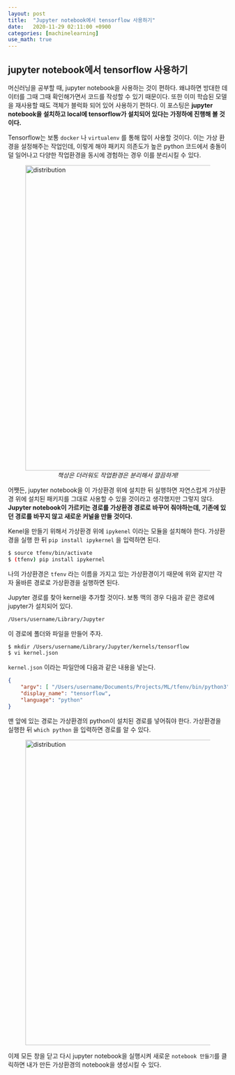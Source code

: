 ```yaml
---
layout: post
title:  "Jupyter notebook에서 tensorflow 사용하기"
date:   2020-11-29 02:11:00 +0900
categories: [machinelearning]
use_math: true
---
```


## jupyter notebook에서 tensorflow 사용하기

머신러닝을 공부할 때, jupyter notebook을 사용하는 것이 편하다. 왜냐하면 방대한 데이터를 그때 그때 확인해가면서 코드를 작성할 수 있기 때문이다. 또한 이미 학습된 모델을 재사용할 때도 객체가 블럭화 되어 있어 사용하기 편하다. 이 포스팅은 **jupyter notebook을 설치하고 local에 tensorflow가 설치되어 있다는 가정하에 진행해 볼 것이다.**

Tensorflow는 보통 `docker` 나 `virtualenv` 를 통해 많이 사용할 것이다. 이는 가상 환경을 설정해주는 작업인데, 이렇게 해야 패키지 의존도가 높은 python 코드에서 충돌이 덜 일어나고 다양한 작업환경을 동시에 경험하는 경우 이를 분리시킬 수 있다.

<figure>
  <img src="https://raw.githubusercontent.com/jsstar522/jsstar522.github.io/master/static/img/_posts/20201129/1.jpeg" alt="distribution" style="display:block; width:700px; margin: 0 auto;"/>
  <center><em>책상은 더러워도 작업환경은 분리해서 깔끔하게!</em></center>
</figure>

어쨋든, jupyter notebook을 이 가상환경 위에 설치한 뒤 실행하면 자연스럽게 가상환경 위에 설치된 패키지를 그대로 사용할 수 있을 것이라고 생각했지만 그렇지 않다. **Jupyter notebook이 가르키는 경로를 가상환경 경로로 바꾸어 줘야하는데, 기존에 있던 경로를 바꾸지 않고 새로운 커널을 만들 것이다.**



 Kenel을 만들기 위해서 가상환경 위에 `ipykenel` 이라는 모듈을 설치해야 한다. 가상환경을 실행 한 뒤 `pip install ipykernel` 을 입력하면 된다.

```bash
$ source tfenv/bin/activate
$ (tfenv) pip install ipykernel
```

나의 가상환경은 `tfenv` 라는 이름을 가지고 있는 가상환경이기 때문에 위와 같지만 각자 올바른 경로로 가상환경을 실행하면 된다.

Jupyter 경로를 찾아 kernel을 추가할 것이다. 보통 맥의 경우 다음과 같은 경로에 jupyter가 설치되어 있다.

```bash
/Users/username/Library/Jupyter
```

이 경로에 폴더와 파일을 만들어 주자.

```bash
$ mkdir /Users/username/Library/Jupyter/kernels/tensorflow
$ vi kernel.json
```

`kernel.json` 이라는 파일안에 다음과 같은 내용을 넣는다.

```json
{
	"argv": [ "/Users/username/Documents/Projects/ML/tfenv/bin/python3", "-m", "ipykernel", "-f", "{connection_file}"],
	"display_name": "tensorflow",
	"language": "python"
}
```

맨 앞에 있는 경로는 가상환경의 python이 설치된 경로를 넣어줘야 한다. 가상환경을 실행한 뒤 `which python` 을 입력하면 경로를 알 수 있다.

<figure>
  <img src="https://raw.githubusercontent.com/jsstar522/jsstar522.github.io/master/static/img/_posts/20201129/2.png" alt="distribution" style="display:block; width:700px; margin: 0 auto;"/>
  <center><em></em></center>
</figure>

이제 모든 창을 닫고 다시 jupyter notebook을 실행시켜 새로운 `notebook 만들기`를 클릭하면 내가 만든 가상환경의 notebook을 생성시킬 수 있다.